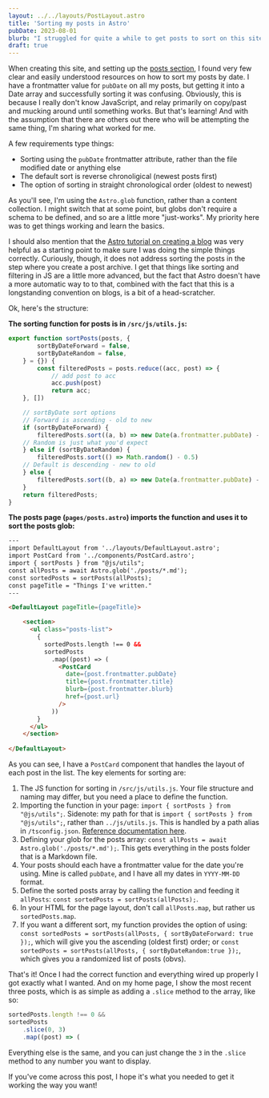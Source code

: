 ```yaml
---
layout: ../../layouts/PostLayout.astro
title: 'Sorting my posts in Astro'
pubDate: 2023-08-01
blurb: "I struggled for quite a while to get posts to sort on this site. Hopefully this can save you some time and frustration."
draft: true
---
```


When creating this site, and setting up the [posts section](/posts/), I found very few clear and easily understood resources on how to sort my posts by date. I have a frontmatter value for `pubDate` on all my posts, but getting it into a Date array and successfully sorting it was confusing. Obviously, this is because I really don't know JavaScript, and relay primarily on copy/past and mucking around until something works. But that's learning! And with the assumption that there are others out there who will be attempting the same thing, I'm sharing what worked for me.

A few requirements type things:
- Sorting using the `pubDate` frontmatter attribute, rather than the file modified date or anything else
- The default sort is reverse chronoligical (newest posts first)
- The option of sorting in straight chronological order (oldest to newest)

As you'll see, I'm using the `Astro.glob` function, rather than a content collection. I might switch that at some point, but globs don't require a schema to be defined, and so are a little more "just-works". My priority here was to get things working and learn the basics.

I should also mention that the [Astro tutorial on creating a blog](https://docs.astro.build/en/tutorial/0-introduction/) was very helpful as a starting point to make sure I was doing the simple things correctly. Curiously, though, it does not address sorting the posts in the step where you create a post archive. I get that things like sorting and filtering in JS are a little more advanced, but the fact that Astro doesn't have a more automatic way to to that, combined with the fact that this is a longstanding convention on blogs, is a bit of a head-scratcher.

Ok, here's the structure:

**The sorting function for posts is in `/src/js/utils.js`:**

```js
export function sortPosts(posts, {
        sortByDateForward = false,
        sortByDateRandom = false,
    } = {}) {
        const filteredPosts = posts.reduce((acc, post) => {
            // add post to acc
            acc.push(post)
            return acc;
    }, [])

    // sortByDate sort options
    // Forward is ascending - old to new
    if (sortByDateForward) {
        filteredPosts.sort((a, b) => new Date(a.frontmatter.pubDate) - new Date(b.frontmatter.pubDate))
    // Random is just what you'd expect
    } else if (sortByDateRandom) {
        filteredPosts.sort(() => Math.random() - 0.5)
    // Default is descending - new to old
    } else {
        filteredPosts.sort((b, a) => new Date(a.frontmatter.pubDate) - new Date(b.frontmatter.pubDate))
    }
    return filteredPosts;
}
```

**The posts page (`pages/posts.astro`) imports the function and uses it to sort the posts glob:**

```html
---
import DefaultLayout from '../layouts/DefaultLayout.astro';
import PostCard from '../components/PostCard.astro';
import { sortPosts } from "@js/utils";
const allPosts = await Astro.glob('./posts/*.md');
const sortedPosts = sortPosts(allPosts);
const pageTitle = "Things I've written."
---

<DefaultLayout pageTitle={pageTitle}>

    <section>
      <ul class="posts-list">
        {
          sortedPosts.length !== 0 &&
          sortedPosts
            .map((post) => (
              <PostCard
                date={post.frontmatter.pubDate}
                title={post.frontmatter.title}
                blurb={post.frontmatter.blurb}
                href={post.url}
              />
            ))
        }
      </ul>
    </section>
    
</DefaultLayout>
```

As you can see, I have a `PostCard` component that handles the layout of each post in the list. The key elements for sorting are:

1. The JS function for sorting in `/src/js/utils.js`. Your file structure and naming may differ, but you need a place to define the function.
2. Importing the function in your page: `import { sortPosts } from "@js/utils";`. Sidenote: my path for that is `import { sortPosts } from "@js/utils";`, rather than `../js/utils.js`. This is handled by a path alias in `/tsconfig.json`. [Reference documentation here](https://docs.astro.build/en/guides/aliases/).
3. Defining your glob for the posts array: `const allPosts = await Astro.glob('./posts/*.md');`. This gets everything in the posts folder that is a Markdown file. 
4. Your posts should each have a frontmatter value for the date you're using. Mine is called `pubDate`, and I have all my dates in `YYYY-MM-DD` format.
5. Define the sorted posts array by calling the function and feeding it `allPosts`: `const sortedPosts = sortPosts(allPosts);`.
6. In your HTML for the page layout, don't call `allPosts.map`, but rather us `sortedPosts.map`.
7. If you want a different sort, my function provides the option of using: `const sortedPosts = sortPosts(allPosts, { sortByDateForward: true });`, which will give you the ascending (oldest first) order; or `const sortedPosts = sortPosts(allPosts, { sortByDateRandom:true });`, which gives you a randomized list of posts (obvs).

That's it! Once I had the correct function and everything wired up properly I got exactly what I wanted. And on my home page, I show the most recent three posts, which is as simple as adding a `.slice` method to the array, like so:

```js
sortedPosts.length !== 0 &&
sortedPosts
    .slice(0, 3)
    .map((post) => (
```

Everything else is the same, and you can just change the `3` in the `.slice` method to any number you want to display.

If you've come across this post, I hope it's what you needed to get it working the way you want!